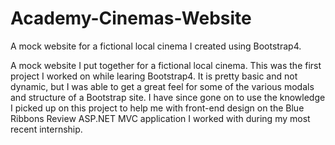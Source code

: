 # Academy-Cinemas-Website
A mock website for a fictional local cinema I created using Bootstrap4.

A mock website I put together for a fictional local cinema. This was the first project I worked on while learing Bootstrap4. It is pretty basic and not dynamic, but I was able to get a great feel for some of the various modals and structure of a Bootstrap site. I have since gone on to use the knowledge I picked up on this project to help me with front-end design on the Blue Ribbons Review ASP.NET MVC application I worked with during my most recent internship.
